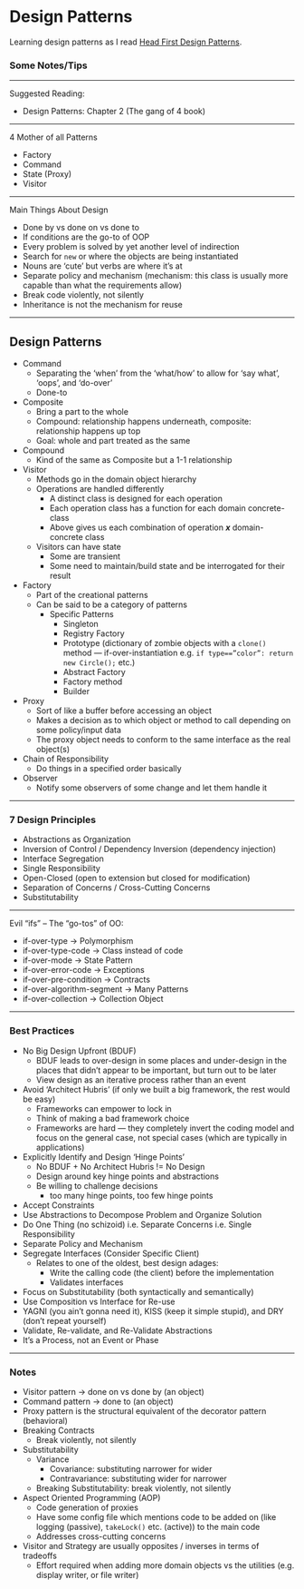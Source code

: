 # Design Patterns

Learning design patterns as I read [Head First Design Patterns](https://www.oreilly.com/library/view/head-first-design/9781492077992/).

### Some Notes/Tips

---

Suggested Reading:

- Design Patterns: Chapter 2 (The gang of 4 book)

<!--
Instructor email: jim@jimwatsonconsulting.com
-->

---

4 Mother of all Patterns

- Factory
- Command
- State (Proxy)
- Visitor

---

Main Things About Design

- Done by vs done on vs done to
- If conditions are the go-to of OOP
- Every problem is solved by yet another level of indirection
- Search for `new` or where the objects are being instantiated
- Nouns are ‘cute’ but verbs are where it’s at
- Separate policy and mechanism (mechanism: this class is usually more capable than what the requirements allow)
- Break code violently, not silently
- Inheritance is not the mechanism for reuse

---

## Design Patterns

- Command
    - Separating the ‘when’ from the ‘what/how’ to allow for ‘say what’, ‘oops’, and ‘do-over’
    - Done-to
- Composite
    - Bring a part to the whole
    - Compound: relationship happens underneath, composite: relationship happens up top
    - Goal: whole and part treated as the same
- Compound
    - Kind of the same as Composite but a 1-1 relationship
- Visitor
    - Methods go in the domain object hierarchy
    - Operations are handled differently
        - A distinct class is designed for each operation
        - Each operation class has a function for each domain concrete-class
        - Above gives us each combination of operation ***x*** domain-concrete class
    - Visitors can have state
        - Some are transient
        - Some need to maintain/build state and be interrogated for their result
- Factory
    - Part of the creational patterns
    - Can be said to be a category of patterns
        - Specific Patterns
            - Singleton
            - Registry Factory
            - Prototype (dictionary of zombie objects with a `clone()` method — if-over-instantiation e.g. `if type==”color”: return new Circle();` etc.)
            - Abstract Factory
            - Factory method
            - Builder
- Proxy
    - Sort of like a buffer before accessing an object
    - Makes a decision as to which object or method to call depending on some policy/input  data
    - The proxy object needs to conform to the same interface as the real object(s)
- Chain of Responsibility
    - Do things in a specified order basically
- Observer
    - Notify some observers of some change and let them handle it

---

### 7 Design Principles

- Abstractions as Organization
- Inversion of Control / Dependency Inversion (dependency injection)
- Interface Segregation
- Single Responsibility
- Open-Closed (open to extension but closed for modification)
- Separation of Concerns / Cross-Cutting Concerns
- Substitutability

---

Evil “ifs” – The “go-tos” of OO:

- if-over-type → Polymorphism
- if-over-type-code → Class instead of code
- if-over-mode → State Pattern
- if-over-error-code → Exceptions
- if-over-pre-condition → Contracts
- if-over-algorithm-segment → Many Patterns
- if-over-collection → Collection Object

---

### Best Practices

- No Big Design Upfront (BDUF)
    - BDUF leads to over-design in some places and under-design in the places that didn’t appear to be important, but turn out to be later
    - View design as an iterative process rather than an event
- Avoid ‘Architect Hubris’ (if only we built a big framework, the rest would be easy)
    - Frameworks can empower to lock in
    - Think of making a bad framework choice
    - Frameworks are hard — they completely invert the coding model and focus on the general case, not special cases (which are typically in applications)
- Explicitly Identify and Design ‘Hinge Points’
    - No BDUF + No Architect Hubris != No Design
    - Design around key hinge points and abstractions
    - Be willing to challenge decisions
        - too many hinge points, too few hinge points
- Accept Constraints
- Use Abstractions to Decompose Problem and Organize Solution
- Do One Thing (no schizoid) i.e. Separate Concerns i.e. Single Responsibility
- Separate Policy and Mechanism
- Segregate Interfaces (Consider Specific Client)
    - Relates to one of the oldest, best design adages:
        - Write the calling code (the client) before the implementation
        - Validates interfaces
- Focus on Substitutability (both syntactically and semantically)
- Use Composition vs Interface for Re-use
- YAGNI (you ain’t gonna need it), KISS (keep it simple stupid), and DRY (don’t repeat yourself)
- Validate, Re-validate, and Re-Validate Abstractions
- It’s a Process, not an Event or Phase

---

### Notes

- Visitor pattern → done on vs done by (an object)
- Command pattern → done to (an object)
- Proxy pattern is the structural equivalent of the decorator pattern (behavioral)
- Breaking Contracts
    - Break violently, not silently
- Substitutability
    - Variance
        - Covariance: substituting narrower for wider
        - Contravariance: substituting wider for narrower
    - Breaking Substitutability: break violently, not silently
- Aspect Oriented Programming (AOP)
    - Code generation of proxies
    - Have some config file which mentions code to be added on (like logging (passive), `takeLock()` etc. (active)) to the main code
    - Addresses cross-cutting concerns
- Visitor and Strategy are usually opposites / inverses in terms of tradeoffs
    - Effort required when adding more domain objects vs the utilities (e.g. display writer, or file writer)


